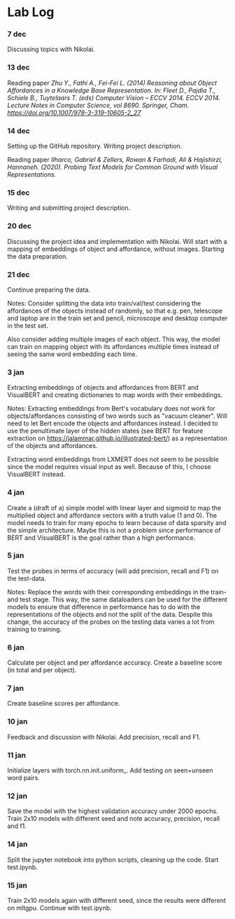 # Lab Log

### 7 dec

Discussing topics with Nikolai.

### 13 dec  

Reading paper *Zhu Y., Fathi A., Fei-Fei L. (2014) Reasoning about Object Affordances in a Knowledge Base Representation. In: Fleet D., Pajdla T., Schiele B., Tuytelaars T. (eds) Computer Vision – ECCV 2014. ECCV 2014. Lecture Notes in Computer Science, vol 8690. Springer, Cham. https://doi.org/10.1007/978-3-319-10605-2_27*

### 14 dec

Setting up the GitHub repository. Writing project description.

Reading paper *Ilharco, Gabriel & Zellers, Rowan & Farhadi, Ali & Hajishirzi, Hannaneh. (2020). Probing Text Models for Common Ground with Visual Representations.* 

### 15 dec

Writing and submitting project description.

### 20 dec 

Discussing the project idea and implementation with Nikolai. Will start with a mapping of embeddings of object and affordance, without images.
Starting the data preparation.

### 21 dec

Continue preparing the data. 

Notes: Consider splitting the data into train/val/test considering the affordances of the objects instead of randomly, so that e.g. pen, telescope and laptop are in the train set and pencil, microscope and desktop computer in the test set.

Also consider adding multiple images of each object. This way, the model can train on mapping object with its affordances multiple times instead of seeing the same word embedding each time.

### 3 jan

Extracting embeddings of objects and affordances from BERT and VisualBERT and creating dictionaries to map words with their embeddings.

Notes: Extracting embeddings from Bert's vocabulary does not work for objects/affordances consisting of two words such as "vacuum cleaner". Will need to let Bert encode the objects and affordances instead. I decided to use the penultimate layer of the hidden states (see BERT for feature extraction on https://jalammar.github.io/illustrated-bert/) as a representation of the objects and affordances.

Extracting word embeddings from LXMERT does not seem to be possible since the model requires visual input as well. Because of this, I choose VisualBERT instead.

### 4 jan

Create a (draft of a) simple model with linear layer and sigmoid to map the multiplied object and affordance vectors with a truth value (1 and 0). The model needs to train for many epochs to learn because of data sparsity and the simple architecture. Maybe this is not a problem since performance of BERT and VisualBERT is the goal rather than a high performance.

### 5 jan

Test the probes in terms of accuracy (will add precision, recall and F1) on the test-data.

Notes: Replace the words with their corresponding embeddings in the train- and test stage. This way, the same dataloaders can be used for the different models to ensure that difference in performance has to do with the representations of the objects and not the split of the data. Despite this change, the accuracy of the probes on the testing data varies a lot from training to training. 

### 6 jan

Calculate per object and per affordance accuracy. Create a baseline score (in total and per object).

### 7 jan

Create baseline scores per affordance.

### 10 jan

Feedback and discussion with Nikolai. Add precision, recall and F1.

### 11 jan

Initialize layers with torch.nn.init.uniform_. Add testing on seen+unseen word pairs.

### 12 jan

Save the model with the highest validation accuracy under 2000 epochs. Train 2x10 models with different seed and note accuracy, precision, recall and f1.

### 14 jan

Split the jupyter notebook into python scripts, cleaning up the code. Start test.ipynb.

### 15 jan

Train 2x10 models again with different seed, since the results were different on mltgpu. Continue with test.ipynb.



